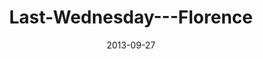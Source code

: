 ---
layout: music 
title: "Last-Wednesday---Florence"
series: "#culture"
date: 2013-09-27 
description: "Last Wednesday - Florence"
audio: "http://www.crossroads.net/players/media/hq/092513_lw_florence.mp3"
audio-duration: "44:38"
src: "http://www.crossroads.net/players/media/mediumHz/"
---